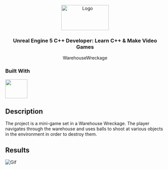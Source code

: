 <div id="top"></div>

<br />

<div align="center">
  <a href="https://github.com/sayuri-gui/unreal5-WarehouseWreckage.git">
    <img src="https://logos-world.net/wp-content/uploads/2021/11/Udemy-Logo.png" alt="Logo" width="150" height="80">
  </a>
<h3 align="center">Unreal Engine 5 C++ Developer: Learn C++ & Make Video Games</h3>
  <p align="center">
        WarehouseWreckage
</div>

### Built With


<div>
<img width="70px" height="60px" src="https://cdn2.unrealengine.com/ue-logo-stacked-unreal-engine-w-677x545-fac11de0943f.png"/>
</div>

## Description
The project is a mini-game set in a Warehouse Wreckage. The player navigates through the warehouse and uses balls to shoot at various objects in the environment in order to destroy them. 

## Results
<img src="https://raw.githubusercontent.com/sayuri-gui/unreal5-WarehouseWreckage/main/WarehouseWreckage-Preview.gif?token=GHSAT0AAAAAAB6BR3WSSIDFVMURGM5UQMGSY6V75WQ" alt="Gif">
